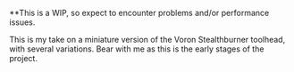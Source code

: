 **This is a WIP, so expect to encounter problems and/or performance issues. 

This is my take on a miniature version of the Voron Stealthburner toolhead, with several variations. Bear with me as this is the early stages of the project. 
